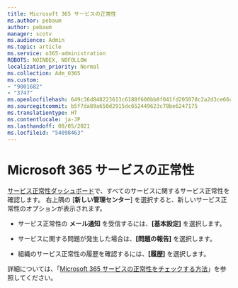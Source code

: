 ```yaml
---
title: Microsoft 365 サービスの正常性
ms.author: pebaum
author: pebaum
manager: scotv
ms.audience: Admin
ms.topic: article
ms.service: o365-administration
ROBOTS: NOINDEX, NOFOLLOW
localization_priority: Normal
ms.collection: Adm_O365
ms.custom:
- "9001682"
- "3747"
ms.openlocfilehash: 649c36d848223613c6188f600bb8f041fd205078c2a2d3ce66cb3387a4f84bd7
ms.sourcegitcommit: b5f7da89a650d2915dc652449623c78be6247175
ms.translationtype: HT
ms.contentlocale: ja-JP
ms.lasthandoff: 08/05/2021
ms.locfileid: "54098463"
---
```

# <a name="microsoft-365-service-health"></a>Microsoft 365 サービスの正常性


[サービス正常性ダッシュボード](https://admin.microsoft.com/Adminportal/Home?source=applauncher#/servicehealth)で、すべてのサービスに関するサービス正常性を確認します。 右上隅の [**新しい管理センター**] を選択すると、新しいサービス正常性のオプションが表示されます。

- サービス正常性の **メール通知** を受信するには、**[基本設定]** を選択します。

- サービスに関する問題が発生した場合は、**[問題の報告]** を選択します。

- 組織のサービス正常性の履歴を確認するには、**[履歴]** を選択します。 

詳細については、「[Microsoft 365 サービスの正常性をチェックする方法](https://docs.microsoft.com/office365/enterprise/view-service-health)」を参照してください。 